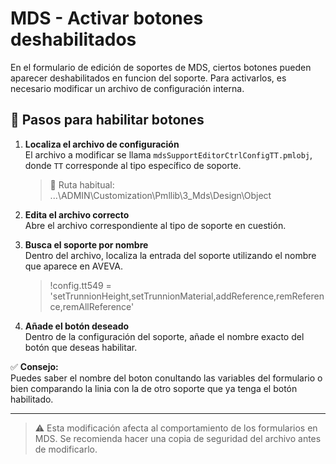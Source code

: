 # MDS - Activar botones deshabilitados

En el formulario de edición de soportes de MDS, ciertos botones pueden aparecer deshabilitados en funcion del soporte. Para activarlos, es necesario modificar un archivo de configuración interna.

## 🔧 Pasos para habilitar botones

1. **Localiza el archivo de configuración**  
   El archivo a modificar se llama `mdsSupportEditorCtrlConfigTT.pmlobj`, donde `TT` corresponde al tipo específico de soporte.

   > 📁 Ruta habitual: ...\ADMIN\Customization\Pmllib\3_Mds\Design\Object


2. **Edita el archivo correcto**  
Abre el archivo correspondiente al tipo de soporte en cuestión.

3. **Busca el soporte por nombre**  
Dentro del archivo, localiza la entrada del soporte utilizando el nombre que aparece en AVEVA.
   >    !config.tt549 = 'setTrunnionHeight,setTrunnionMaterial,addReference,remReference,remAllReference'
4. **Añade el botón deseado**  
Dentro de la configuración del soporte, añade el nombre exacto del botón que deseas habilitar.

✅ **Consejo:**  
Puedes saber el nombre del boton conultando las variables del formulario o bien comparando la linia con la de otro soporte que ya tenga el botón habilitado.

---

> ⚠️ Esta modificación afecta al comportamiento de los formularios en MDS. Se recomienda hacer una copia de seguridad del archivo antes de modificarlo.
